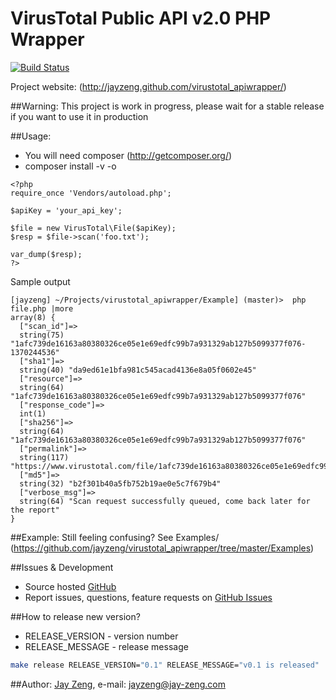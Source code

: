 # VirusTotal Public API v2.0 PHP Wrapper
[![Build Status](https://travis-ci.org/jayzeng/virustotal_apiwrapper.png)](https://travis-ci.org/jayzeng/virustotal_apiwrapper)

Project website: (http://jayzeng.github.com/virustotal_apiwrapper/)

##Warning:
This project is work in progress, please wait for a stable release if you want to use it in production

##Usage:
- You will need composer (http://getcomposer.org/)
- composer install -v -o

```
<?php
require_once 'Vendors/autoload.php';

$apiKey = 'your_api_key';

$file = new VirusTotal\File($apiKey);
$resp = $file->scan('foo.txt');

var_dump($resp);
?>
```

Sample output
```
[jayzeng] ~/Projects/virustotal_apiwrapper/Example] (master)>  php file.php |more
array(8) {
  ["scan_id"]=>
  string(75) "1afc739de16163a80380326ce05e1e69edfc99b7a931329ab127b5099377f076-1370244536"
  ["sha1"]=>
  string(40) "da9ed61e1bfa981c545acad4136e8a05f0602e45"
  ["resource"]=>
  string(64) "1afc739de16163a80380326ce05e1e69edfc99b7a931329ab127b5099377f076"
  ["response_code"]=>
  int(1)
  ["sha256"]=>
  string(64) "1afc739de16163a80380326ce05e1e69edfc99b7a931329ab127b5099377f076"
  ["permalink"]=>
  string(117) "https://www.virustotal.com/file/1afc739de16163a80380326ce05e1e69edfc99b7a931329ab127b5099377f076/analysis/1370244536/"
  ["md5"]=>
  string(32) "b2f301b40a5fb752b19ae0e5c7f679b4"
  ["verbose_msg"]=>
  string(64) "Scan request successfully queued, come back later for the report"
}
```

##Example:
Still feeling confusing? See Examples/ (https://github.com/jayzeng/virustotal_apiwrapper/tree/master/Examples)

##Issues & Development
- Source hosted [GitHub](https://github.com/jayzeng/virustotal_apiwrapper)
- Report issues, questions, feature requests on [GitHub Issues](https://github.com/jayzeng/virustotal_apiwrapper/issues)

##How to release new version?
- RELEASE_VERSION - version number
- RELEASE_MESSAGE - release message

```bash
make release RELEASE_VERSION="0.1" RELEASE_MESSAGE="v0.1 is released"
```

##Author:
[Jay Zeng](https://github.com/jayzeng/), e-mail: [jayzeng@jay-zeng.com](mailto:jayzeng@jay-zeng.com)
